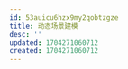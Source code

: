 ```yaml
---
id: 53auicu6hzx9my2qobtzgze
title: 动态场景建模
desc: ''
updated: 1704271060712
created: 1704271060712
---
```

